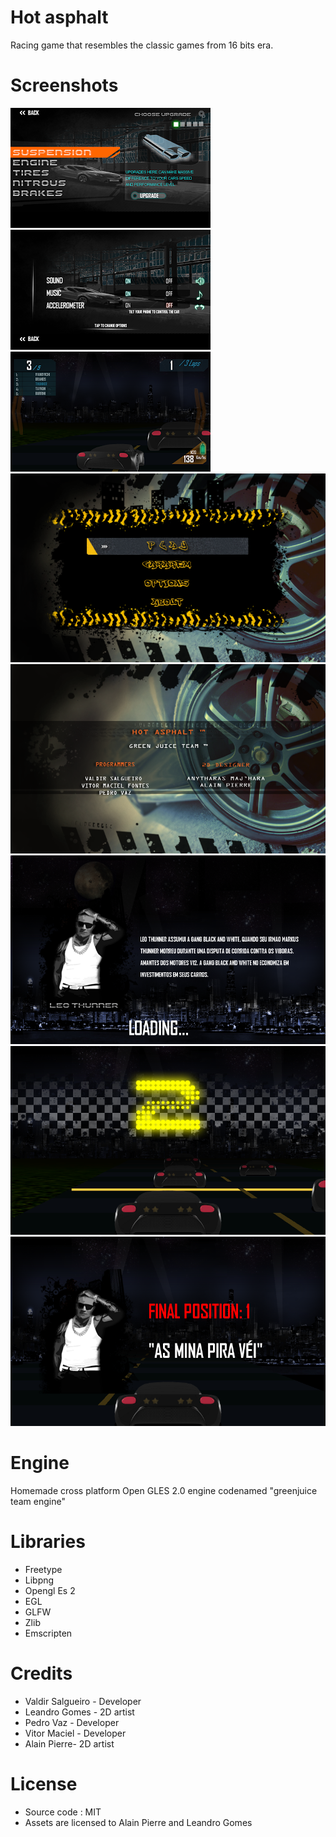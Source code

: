 # Hot asphalt

Racing game that resembles the classic games from 16 bits era.

# Screenshots
![alt](https://raw.githubusercontent.com/valdirSalgueiro/hotasphalt/master/promotion/hotasphalt%202012-12-18%2023-52-25-43.png)
![alt](https://raw.githubusercontent.com/valdirSalgueiro/hotasphalt/master/promotion/hotasphalt%202012-12-18%2023-52-32-80.png)
![alt](https://raw.githubusercontent.com/valdirSalgueiro/hotasphalt/master/promotion/hotasphalt%202012-12-18%2023-53-10-01.png)
![alt](https://raw.githubusercontent.com/valdirSalgueiro/hotasphalt/master/promotion/hotasphalt%202012-12-18%2023-52-21-43.png)
![alt](https://raw.githubusercontent.com/valdirSalgueiro/hotasphalt/master/promotion/hotasphalt%202012-12-18%2023-52-37-64.png)
![alt](https://raw.githubusercontent.com/valdirSalgueiro/hotasphalt/master/promotion/hotasphalt%202012-12-18%2023-52-42-50.png)
![alt](https://raw.githubusercontent.com/valdirSalgueiro/hotasphalt/master/promotion/hotasphalt%202012-12-18%2023-53-01-39.png)
![alt](https://raw.githubusercontent.com/valdirSalgueiro/hotasphalt/master/promotion/hotasphalt%202012-12-18%2023-55-41-08.png)


# Engine
Homemade cross platform Open GLES 2.0 engine codenamed "greenjuice team engine"

# Libraries
- Freetype
- Libpng
- Opengl Es 2
- EGL
- GLFW
- Zlib
- Emscripten

# Credits
- Valdir Salgueiro - Developer
- Leandro Gomes - 2D artist
- Pedro Vaz - Developer
- Vitor Maciel - Developer
- Alain Pierre- 2D artist


# License
- Source code : MIT
- Assets are licensed to Alain Pierre and Leandro Gomes
